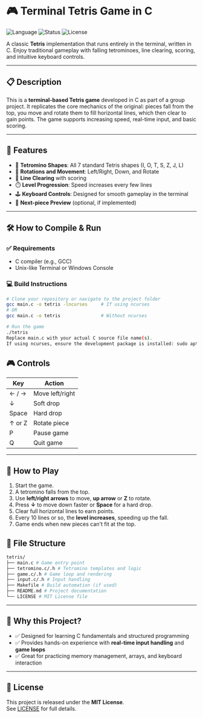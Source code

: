 # 🎮 Terminal Tetris Game in C

![Language](https://img.shields.io/badge/Language-C-blue.svg)
![Status](https://img.shields.io/badge/Status-In_Progress-yellow.svg)
![License](https://img.shields.io/badge/License-MIT-lightgrey.svg)

A classic **Tetris** implementation that runs entirely in the terminal, written in C. Enjoy traditional gameplay with falling tetrominoes, line clearing, scoring, and intuitive keyboard controls.

---

## 📋 Description

This is a **terminal-based Tetris game** developed in C as part of a group project. It replicates the core mechanics of the original: pieces fall from the top, you move and rotate them to fill horizontal lines, which then clear to gain points. The game supports increasing speed, real-time input, and basic scoring.

---

## 🧩 Features

- 🔷 **Tetromino Shapes**: All 7 standard Tetris shapes (I, O, T, S, Z, J, L)
- 🔄 **Rotations and Movement**: Left/Right, Down, and Rotate  
- 🎯 **Line Clearing** with scoring  
- ⏱️ **Level Progression**: Speed increases every few lines  
- 🕹️ **Keyboard Controls**: Designed for smooth gameplay in the terminal  
- 🧠 **Next-piece Preview** (optional, if implemented)

---

## 🛠️ How to Compile & Run

### ✅ Requirements

- C compiler (e.g., GCC)
- Unix-like Terminal or Windows Console

### 💻 Build Instructions

```bash
# Clone your repository or navigate to the project folder
gcc main.c -o tetris -lncurses     # If using ncurses
# OR
gcc main.c -o tetris               # Without ncurses

# Run the game
./tetris
Replace main.c with your actual C source file name(s).
If using ncurses, ensure the development package is installed: sudo apt install libncurses5-dev (Ubuntu/Debian).
```

## 🎮 Controls

| Key        | Action          |
|------------|-----------------|
| ← / →      | Move left/right |
| ↓          | Soft drop       |
| Space      | Hard drop       |
| ↑ or Z     | Rotate piece    |
| P          | Pause game      |
| Q          | Quit game       |

---

## 🧠 How to Play

1. Start the game.
2. A tetromino falls from the top.
3. Use **left/right arrows** to move, **up arrow** or **Z** to rotate.
4. Press **↓** to move down faster or **Space** for a hard drop.
5. Clear full horizontal lines to earn points.
6. Every 10 lines or so, the **level increases**, speeding up the fall.
7. Game ends when new pieces can't fit at the top.

## 📁 File Structure

```bash
tetris/
├── main.c # Game entry point
├── tetromino.c/.h # Tetromino templates and logic
├── game.c/.h # Game loop and rendering
├── input.c/.h # Input handling
├── Makefile # Build automation (if used)
├── README.md # Project documentation
└── LICENSE # MIT License file
```

---

## 🧭 Why this Project?

- ✅ Designed for learning C fundamentals and structured programming  
- ✅ Provides hands-on experience with **real-time input handling** and **game loops**  
- ✅ Great for practicing memory management, arrays, and keyboard interaction  

---

## 📂 License

This project is released under the **MIT License**.  
See [LICENSE](LICENSE) for full details.
